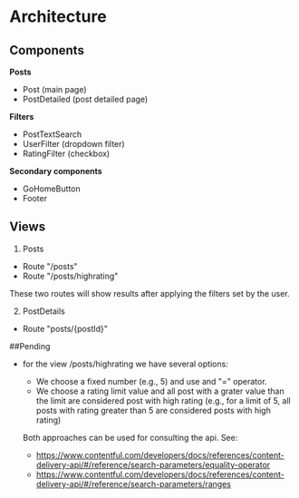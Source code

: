 # Architecture

## Components

**Posts**

- Post (main page)
- PostDetailed (post detailed page)

**Filters**

- PostTextSearch
- UserFilter (dropdown filter)
- RatingFilter (checkbox)

**Secondary components**

- GoHomeButton
- Footer

## Views

1. Posts

- Route "/posts"
- Route "/posts/highrating"

These two routes will show results after applying the filters set by the user.

2. PostDetails

- Route "posts/{postId}"

##Pending

- for the view /posts/highrating we have several options:

  - We choose a fixed number (e.g., 5) and use and "=" operator.
  - We choose a rating limit value and all post with a grater value than the limit are considered post with high rating (e.g., for a limit of 5, all posts with rating greater than 5 are considered posts with high rating)

  Both approaches can be used for consulting the api. See:

  - https://www.contentful.com/developers/docs/references/content-delivery-api/#/reference/search-parameters/equality-operator
  - https://www.contentful.com/developers/docs/references/content-delivery-api/#/reference/search-parameters/ranges
